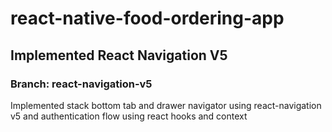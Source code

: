 # react-native-food-ordering-app

## Implemented React Navigation V5
### Branch: react-navigation-v5
Implemented stack bottom tab and drawer navigator using react-navigation v5 and authentication flow using react hooks and context
